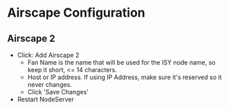
# Airscape Configuration

## Airscape 2

- Click: Add Airscape 2
  - Fan Name is the name that will be used for the ISY node name, so keep it short, <= 14 characters.
  - Host or IP address.  If using IP Address, make sure it's reserved so it never changes.
  - Click 'Save Changes'
- Restart NodeServer
